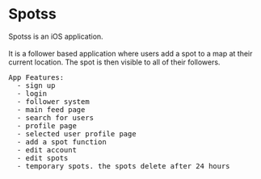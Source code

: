 <!DOCTYPE HTML>
<html>
<h1 style="font-color: gray;">Spotss</h1>
<p>Spotss is an iOS application. </br></br>It is a follower based application where users add a spot to a map at their current location.
The spot is then visible to all of their followers. 
<pre>
App Features:
  - sign up
  - login
  - follower system
  - main feed page
  - search for users
  - profile page
  - selected user profile page
  - add a spot function
  - edit account
  - edit spots
  - temporary spots. the spots delete after 24 hours
</pre>
</p>
</html>
